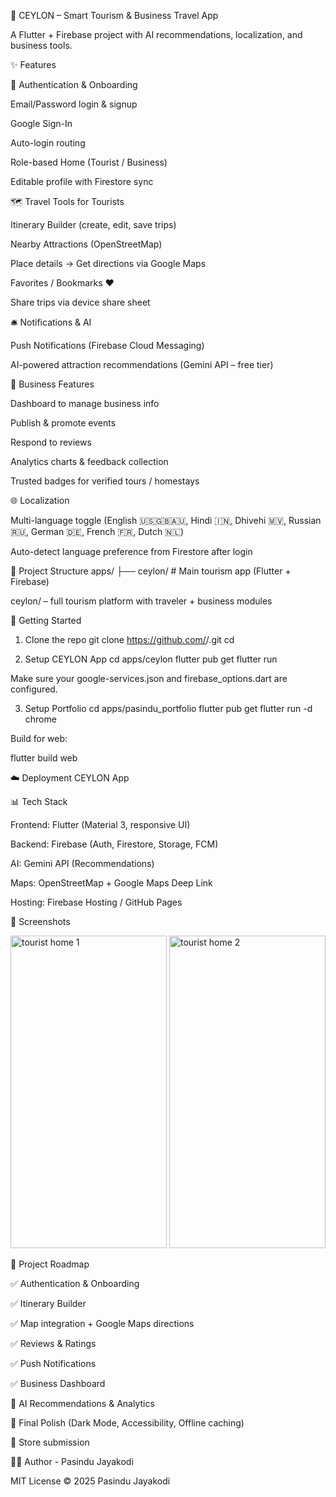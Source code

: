 🌴 CEYLON – Smart Tourism & Business Travel App

A Flutter + Firebase project with AI recommendations, localization, and business tools.

✨ Features

🔐 Authentication & Onboarding

Email/Password login & signup

Google Sign-In

Auto-login routing

Role-based Home (Tourist / Business)

Editable profile with Firestore sync

🗺️ Travel Tools for Tourists

Itinerary Builder (create, edit, save trips)

Nearby Attractions (OpenStreetMap)

Place details → Get directions via Google Maps

Favorites / Bookmarks ❤️

Share trips via device share sheet

🛎️ Notifications & AI

Push Notifications (Firebase Cloud Messaging)

AI-powered attraction recommendations (Gemini API – free tier)

💼 Business Features

Dashboard to manage business info

Publish & promote events

Respond to reviews

Analytics charts & feedback collection

Trusted badges for verified tours / homestays

🌐 Localization

Multi-language toggle (English 🇺🇸🇬🇧🇦🇺, Hindi 🇮🇳, Dhivehi 🇲🇻, Russian 🇷🇺, German 🇩🇪, French 🇫🇷, Dutch 🇳🇱)

Auto-detect language preference from Firestore after login

📂 Project Structure
apps/
 ├── ceylon/                # Main tourism app (Flutter + Firebase)

ceylon/ – full tourism platform with traveler + business modules

🚀 Getting Started
1. Clone the repo
git clone https://github.com/<your-username>/<repo>.git
cd <repo>

2. Setup CEYLON App
cd apps/ceylon
flutter pub get
flutter run


Make sure your google-services.json and firebase_options.dart are configured.

3. Setup Portfolio
cd apps/pasindu_portfolio
flutter pub get
flutter run -d chrome

Build for web:

flutter build web

☁️ Deployment
CEYLON App

📊 Tech Stack

Frontend: Flutter (Material 3, responsive UI)

Backend: Firebase (Auth, Firestore, Storage, FCM)

AI: Gemini API (Recommendations)

Maps: OpenStreetMap + Google Maps Deep Link

Hosting: Firebase Hosting / GitHub Pages

📸 Screenshots

<img width="250" height="500" alt="tourist home 1" src="https://github.com/user-attachments/assets/ce755563-da56-43a5-8131-104c53040f06" />

<img width="250" height="500" alt="tourist  home 2" src="https://github.com/user-attachments/assets/d1cf4531-ed65-4ac1-a4c1-a4d2d0bae58e" />


📅 Project Roadmap

✅ Authentication & Onboarding

✅ Itinerary Builder

✅ Map integration + Google Maps directions

✅ Reviews & Ratings

✅ Push Notifications

✅ Business Dashboard

🚧 AI Recommendations & Analytics

🚧 Final Polish (Dark Mode, Accessibility, Offline caching)

🚧 Store submission

👨‍💻 Author - Pasindu Jayakodi

MIT License © 2025 Pasindu Jayakodi

